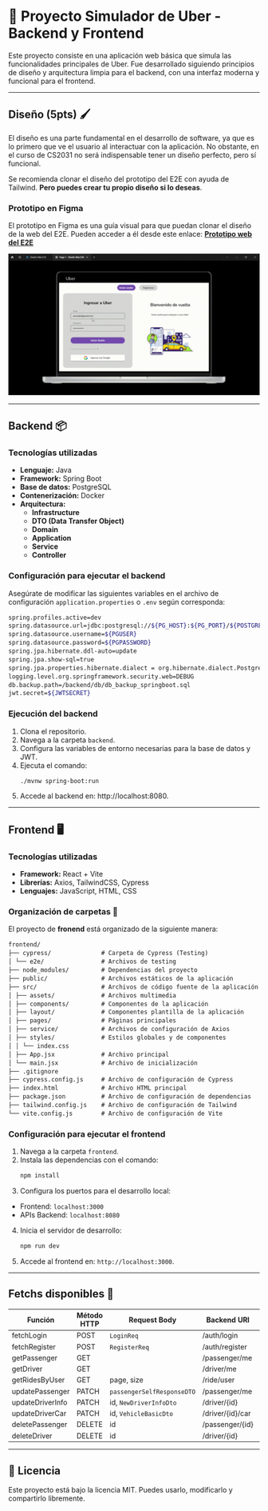 # 🚖 Proyecto Simulador de Uber - Backend y Frontend

Este proyecto consiste en una aplicación web básica que simula las funcionalidades principales de Uber. Fue desarrollado siguiendo principios de diseño y arquitectura limpia para el backend, con una interfaz moderna y funcional para el frontend.

---

## Diseño (5pts) 🖌️
El diseño es una parte fundamental en el desarrollo de software, ya que es lo primero que ve el usuario al interactuar con la aplicación. No obstante, en el curso de CS2031 no será indispensable tener un diseño perfecto, pero sí funcional.  

Se recomienda clonar el diseño del prototipo del E2E con ayuda de Tailwind. **Pero puedes crear tu propio diseño si lo deseas**.

### Prototipo en Figma
El prototipo en Figma es una guía visual para que puedan clonar el diseño de la web del E2E. Pueden acceder a él desde este enlace: [**Prototipo web del E2E**](https://www.figma.com/community/file/1374595433604097313/diseno-web-e2e)

![Prototipo web del E2E](./media/FigmaE2E.gif)

---

## Backend 📦

### Tecnologías utilizadas

- **Lenguaje:** Java
- **Framework:** Spring Boot
- **Base de datos:** PostgreSQL
- **Contenerización:** Docker
- **Arquitectura:**
  - **Infrastructure**
  - **DTO (Data Transfer Object)**
  - **Domain**
  - **Application**
  - **Service**
  - **Controller**

### Configuración para ejecutar el backend

Asegúrate de modificar las siguientes variables en el archivo de configuración `application.properties` o `.env` según corresponda:

```bash
spring.profiles.active=dev
spring.datasource.url=jdbc:postgresql://${PG_HOST}:${PG_PORT}/${POSTGRES_DB}
spring.datasource.username=${PGUSER}
spring.datasource.password=${PGPASSWORD}
spring.jpa.hibernate.ddl-auto=update
spring.jpa.show-sql=true
spring.jpa.properties.hibernate.dialect = org.hibernate.dialect.PostgreSQLDialect
logging.level.org.springframework.security.web=DEBUG
db.backup.path=/backend/db/db_backup_springboot.sql
jwt.secret=${JWTSECRET}
```
### Ejecución del backend
1. Clona el repositorio.
2. Navega a la carpeta `backend`.
3. Configura las variables de entorno necesarias para la base de datos y JWT.
4. Ejecuta el comando:
   ```bash
   ./mvnw spring-boot:run
   ```
5. Accede al backend en: http://localhost:8080.

---

## Frontend 🖥️

### Tecnologías utilizadas

- **Framework:** React + Vite
- **Librerías:** Axios, TailwindCSS, Cypress
- **Lenguajes:** JavaScript, HTML, CSS

### Organización de carpetas 📂

El proyecto de **fronend** está organizado de la siguiente manera:

``` markdown
frontend/
├── cypress/              # Carpeta de Cypress (Testing)
│ └── e2e/                # Archivos de testing 
├── node_modules/         # Dependencias del proyecto
├── public/               # Archivos estáticos de la aplicación
├── src/                  # Archivos de código fuente de la aplicación 
│ ├── assets/             # Archivos multimedia 
│ ├── components/         # Componentes de la aplicación
│ ├── layout/             # Componentes plantilla de la aplicación
│ ├── pages/              # Páginas principales
│ ├── service/            # Archivos de configuración de Axios
│ ├── styles/             # Estilos globales y de componentes
│ │ └── index.css
│ ├── App.jsx             # Archivo principal 
│ └── main.jsx            # Archivo de inicialización          
├── .gitignore
├── cypress.config.js     # Archivo de configuración de Cypress 
├── index.html            # Archivo HTML principal
├── package.json          # Archivo de configuración de dependencias
├── tailwind.config.js    # Archivo de configuración de Tailwind
└── vite.config.js        # Archivo de configuración de Vite
```

### Configuración para ejecutar el frontend

1. Navega a la carpeta `frontend`.
2. Instala las dependencias con el comando:
   ```bash
   npm install
   ```
3. Configura los puertos para el desarrollo local:
  - Frontend: `localhost:3000`
  - APIs Backend: `localhost:8080`
4. Inicia el servidor de desarrollo:
   ```bash
   npm run dev
   ```
5. Accede al frontend en: `http://localhost:3000`.

---

## Fetchs disponibles 🔄
| **Función**      | **Método HTTP** | **Request Body**           | **Backend URI**  | **Response Body**          |
|------------------|-----------------|----------------------------|------------------|----------------------------|
| fetchLogin       | POST            | `LoginReq`                 | /auth/login      |                            |
| fetchRegister    | POST            | `RegisterReq`              | /auth/register   |                            |
| getPassenger     | GET             |                            | /passenger/me    | `PassengerSelfResponseDTO` |
| getDriver        | GET             |                            | /driver/me       | `DriverResponseDto`        |
| getRidesByUser   | GET             | page, size                 | /ride/user       | `Page<RidesByUserDto>`     |
| updatePassenger  | PATCH           | `passengerSelfResponseDTO` | /passenger/me    |                            |
| updateDriverInfo | PATCH           | id, `NewDriverInfoDto`     | /driver/{id}     | String                     |
| updateDriverCar  | PATCH           | id, `VehicleBasicDto`      | /driver/{id}/car | String                     |
| deletePassenger  | DELETE          | id                         | /passenger/{id}  |                            |
| deleteDriver     | DELETE          | id                         | /driver/{id}     |                            |

---

## 📄 **Licencia**

Este proyecto está bajo la licencia MIT. Puedes usarlo, modificarlo y compartirlo libremente.
